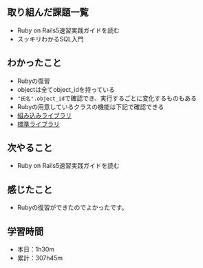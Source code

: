 ## 取り組んだ課題一覧
- Ruby on Rails5速習実践ガイドを読む
- スッキリわかるSQL入門
## わかったこと
- Rubyの復習
- objectは全てobject_idを持っている
- `"氏名".object_id`で確認でき、実行するごとに変化するものもある
- Rubyの用意しているクラスの機能は下記で確認できる
- [組み込みライブラリ](https://docs.ruby-lang.org/ja/3.2/library/_builtin.html)
- [標準ライブラリ](https://docs.ruby-lang.org/ja/3.2/library/index.html)
## 次やること
- Ruby on Rails5速習実践ガイドを読む
## 感じたこと
- Rubyの復習ができたのでよかったです。
## 学習時間
- 本日：1h30m
- 累計：307h45m
